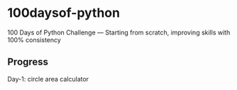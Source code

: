 # 100daysof-python
100 Days of Python Challenge — Starting from scratch, improving skills with 100% consistency 

## Progress
Day-1: circle area calculator 
